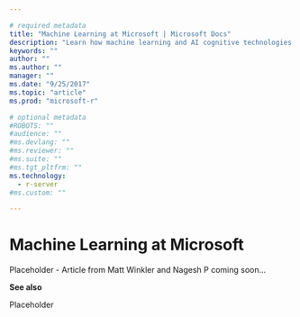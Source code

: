 ```yaml
---

# required metadata
title: "Machine Learning at Microsoft | Microsoft Docs"
description: "Learn how machine learning and AI cognitive technologies from Microsoft compare and relate."
keywords: ""
author: ""
ms.author: ""
manager: ""
ms.date: "9/25/2017"
ms.topic: "article"
ms.prod: "microsoft-r"

# optional metadata
#ROBOTS: ""
#audience: ""
#ms.devlang: ""
#ms.reviewer: ""
#ms.suite: ""
#ms.tgt_pltfrm: ""
ms.technology:
  - r-server
#ms.custom: ""

---
```


# Machine Learning at Microsoft

Placeholder - Article from Matt Winkler and Nagesh P coming soon...

**See also**

Placeholder


